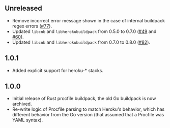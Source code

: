 ## Unreleased

- Remove incorrect error message shown in the case of internal buildpack regex errors ([#77](https://github.com/heroku/procfile-cnb/pull/77)).
- Updated `libcnb` and `libherokubuildpack` from 0.5.0 to 0.7.0 ([#49](https://github.com/heroku/procfile-cnb/pull/49) and [#60](https://github.com/heroku/procfile-cnb/pull/60)).
- Updated `libcnb` and `libherokubuildpack` from 0.7.0 to 0.8.0 ([#82](https://github.com/heroku/procfile-cnb/pull/82)).

## 1.0.1

- Added explicit support for heroku-* stacks.

## 1.0.0

- Initial release of Rust procfile buildpack, the old Go buildpack is now archived.
- Re-write logic of Procfile parsing to match Heroku's behavior, which has different behavior from the Go version (that assumed that a Procfile was YAML syntax).
